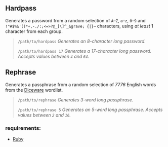 ## Hardpass

Generates a password from a random selection of `A`&ndash;`Z`, `a`&ndash;`z`, `0`&ndash;`9` and `!"#$%&'()*+,-./:;<=>?@_[\]^_&grave; {|}~` characters, using _at least_ 1 character from each group.

> `/path/to/hardpass` _Generates an 8-character long password._
>
>`/path/to/hardpass 17` _Generates a 17-character long password. Accepts values between `4` and `64`._

## Rephrase

Generates a passphrase from a random selection of _7776_ English words from the [Diceware](https://theworld.com/~reinhold/diceware.html) wordlist.

>`/path/to/rephrase` _Generates 3-word long passphrase._
>
>`/path/to/rephrase 5` _Generates an 5-word long passphrase. Accepts values between `2` and `16`._

### requirements:

* [Ruby](https://www.ruby-lang.org/en/)